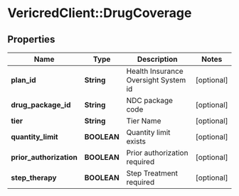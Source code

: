 # VericredClient::DrugCoverage

## Properties
Name | Type | Description | Notes
------------ | ------------- | ------------- | -------------
**plan_id** | **String** | Health Insurance Oversight System id | [optional] 
**drug_package_id** | **String** | NDC package code | [optional] 
**tier** | **String** | Tier Name | [optional] 
**quantity_limit** | **BOOLEAN** | Quantity limit exists | [optional] 
**prior_authorization** | **BOOLEAN** | Prior authorization required | [optional] 
**step_therapy** | **BOOLEAN** | Step Treatment required | [optional] 


